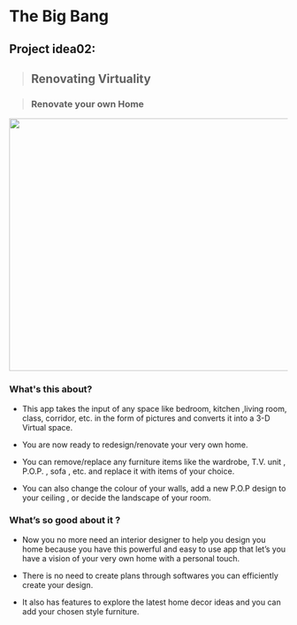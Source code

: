 # The Big Bang 

## Project idea02:

> ## Renovating Virtuality 

> ### Renovate your own Home

<img src ="https://assets.entrepreneur.com/images/misc/1500455220_2.jpg" width = "750" height = "457">

### What's this about?

- This app takes the input of any space like bedroom, kitchen ,living room, class, corridor, etc. in the form of pictures and converts it into a 3-D Virtual space.

- You are now ready to redesign/renovate your very own home.

- You can remove/replace any furniture items like the wardrobe, T.V. unit , P.O.P. , sofa , etc. and replace it with items of your choice.

- You can also change the colour of your walls, add a new P.O.P design to your ceiling , or decide the landscape of your room.

### What’s so good about it ?

- Now you no more need an interior designer to help you design you home because you have this powerful and easy to use app that let’s you have a vision of your very own home with a personal touch.

- There is no need to create plans through softwares you can efficiently create your design.

- It also has features to explore the latest home decor ideas and you can add your chosen style furniture.

